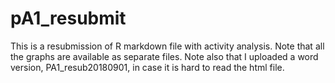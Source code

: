 # pA1_resubmit
This is a resubmission of R markdown file with activity analysis. Note that all the graphs are available as separate files. Note also that I uploaded a word version, PA1_resub20180901, in case it is hard to read the html file.
